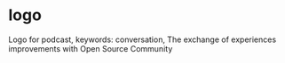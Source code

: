 # logo
Logo for podcast, keywords: conversation, The exchange of experiences improvements with Open Source Community
